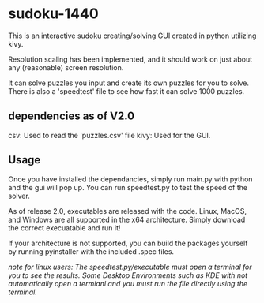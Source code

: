 # sudoku-1440

This is an interactive sudoku creating/solving GUI created in python utilizing kivy.

Resolution scaling has been implemented, and it should work on just about any (reasonable) screen resolution.

It can solve puzzles you input and create its own puzzles for you to solve. There is also a 'speedtest' file to see how fast it can solve 1000 puzzles.

## dependencies as of V2.0

csv: Used to read the 'puzzles.csv' file
kivy: Used for the GUI.

## Usage

Once you have installed the dependancies, simply run main.py with python and the gui will pop up. You can run speedtest.py to test the speed of the solver.

As of release 2.0, executables are released with the code. Linux, MacOS, and Windows are all supported in the x64 architecture.
Simply download the correct execuatable and run it!

If your architecture is not supported, you can build the packages yourself by running pyinstaller with the included .spec files. 

*note for linux users: The speedtest.py/executable must open a terminal for you to see the results. Some Desktop Environments such as KDE with not automatically open a termianl and you must run the file directly using the terminal.*

